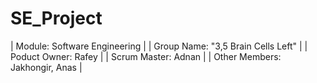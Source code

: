 # SE_Project
| Module: Software Engineering | | Group Name: "3,5 Brain Cells Left" | | Poduct Owner: Rafey | | Scrum Master: Adnan | | Other Members: Jakhongir, Anas |
